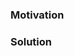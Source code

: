 ### Motivation

<!-- Describe the reasons for the proposed changes -->
 
### Solution

<!-- Describe the nuances of the solution that may help the reviewer -->
